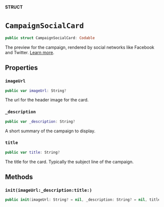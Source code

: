 **STRUCT**

# `CampaignSocialCard`

```swift
public struct CampaignSocialCard: Codable
```

The preview for the campaign, rendered by social networks like Facebook and Twitter. [Learn more](https://mailchimp.com/help/enable-and-customize-social-cards/).

## Properties
### `imageUrl`

```swift
public var imageUrl: String?
```

The url for the header image for the card.

### `_description`

```swift
public var _description: String?
```

A short summary of the campaign to display.

### `title`

```swift
public var title: String?
```

The title for the card. Typically the subject line of the campaign.

## Methods
### `init(imageUrl:_description:title:)`

```swift
public init(imageUrl: String? = nil, _description: String? = nil, title: String? = nil)
```
